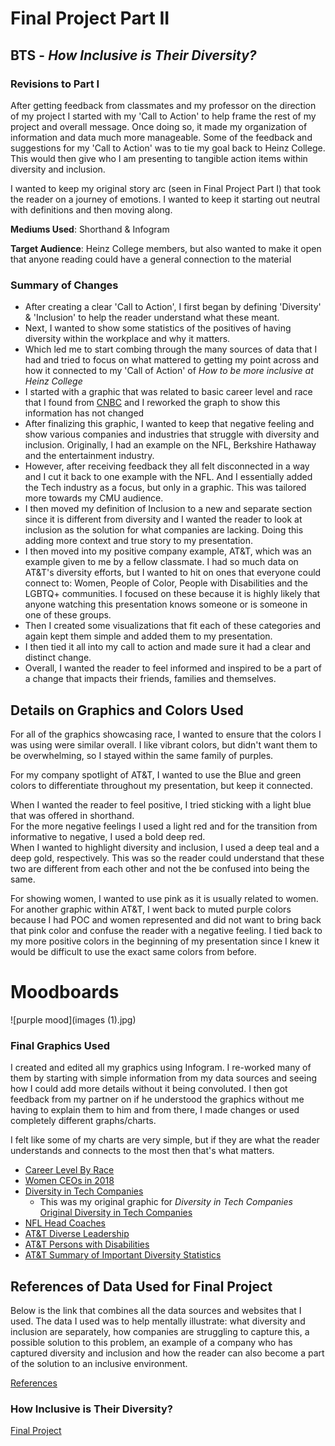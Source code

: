 # Final Project Part II

## BTS - *How Inclusive is Their Diversity?*

### Revisions to Part I

After getting feedback from classmates and my professor on the direction of my project I started with my 'Call to Action' to help frame the rest of my project and overall message.  Once doing so, it made my organization of information and data much more manageable.  Some of the feedback and suggestions for my 'Call to Action' was to tie my goal back to Heinz College.  This would then give who I am presenting to tangible action items within diversity and inclusion. 

I wanted to keep my original story arc (seen in Final Project Part I) that took the reader on a journey of emotions.  I wanted to keep it starting out neutral with definitions and then moving along.  

**Mediums Used**: Shorthand & Infogram

**Target Audience**: Heinz College members, but also wanted to make it open that anyone reading could have a general connection to the material

### Summary of Changes

- After creating a clear 'Call to Action', I first began by defining 'Diversity' & 'Inclusion' to help the reader understand what these meant.  
- Next, I wanted to show some statistics of the positives of having diversity within the workplace and why it matters. 
- Which led me to start combing through the many sources of data that I had and tried to focus on what mattered to getting my point across and how it connected to my 'Call of Action' of *How to be more inclusive at Heinz College*
- I started with a graphic that was related to basic career level and race that I found from [CNBC](https://www.cnbc.com/2020/06/11/companies-are-making-bold-promises-about-greater-diversity-theres-a-long-way-to-go.html) and I reworked the graph to show this information has not changed
- After finalizing this graphic, I wanted to keep that negative feeling and show various companies and industries that struggle with diversity and inclusion.  Originally, I had an example on the NFL, Berkshire Hathaway and the entertainment industry. 
- However, after receiving feedback they all felt disconnected in a way and I cut it back to one example with the NFL.  And I essentially added the Tech industry as a focus, but only in a graphic.  This was tailored more towards my CMU audience. 
- I then moved my definition of Inclusion to a new and separate section since it is different from diversity and I wanted the reader to look at inclusion as the solution for what companies are lacking.  Doing this adding more context and true story to my presentation.  
- I then moved into my positive company example, AT&T, which was an example given to me by a fellow classmate.  I had so much data on AT&T's diversity efforts, but I wanted to hit on ones that everyone could connect to: Women, People of Color, People with Disabilities and the LGBTQ+ communities.  I focused on these because it is highly likely that anyone watching this presentation knows someone or is someone in one of these groups. 
- Then I created some visualizations that fit each of these categories and again kept them simple and added them to my presentation.  
- I then tied it all into my call to action and made sure it had a clear and distinct change.  
- Overall, I wanted the reader to feel informed and inspired to be a part of a change that impacts their friends, families and themselves. 

## Details on Graphics and Colors Used

For all of the graphics showcasing race, I wanted to ensure that the colors I was using were similar overall.  I like vibrant colors, but didn't want them to be overwhelming, so I stayed within the same family of purples.

For my company spotlight of AT&T, I wanted to use the Blue and green colors to differentiate throughout my presentation, but keep it connected.  

When I wanted the reader to feel positive, I tried sticking with a light blue that was offered in shorthand.  
For the more negative feelings I used a light red and for the transition from informative to negative, I used a bold deep red.  
When I wanted to highlight diversity and inclusion, I used a deep teal and a deep gold, respectively.  This was so the reader could understand that these two are different from each other and not the be confused into being the same. 

For showing women, I wanted to use pink as it is usually related to women.  For another graphic within AT&T, I went back to muted purple colors because I had POC and women represented and did not want to bring back that pink color and confuse the reader with a negative feeling.  I tied back to my more positive colors in the beginning of my presentation since I knew it would be difficult to use the exact same colors from before. 

# Moodboards

![purple mood](images (1).jpg)

### Final Graphics Used 

I created and edited all my graphics using Infogram.  I re-worked many of them by starting with simple information from my data sources and seeing how I could add more details without it being convoluted.  I then got feedback from my partner on if he understood the graphics without me having to explain them to him and from there, I made changes or used completely different graphs/charts.  

I felt like some of my charts are very simple, but if they are what the reader understands and connects to the most then that's what matters.

- [Career Level By Race](https://infogram.com/final-1hkv2nr8x9xr4x3?live) 
- [Women CEOs in 2018](https://infogram.com/women-ceos-1hke60dex00525r?live) 
- [Diversity in Tech Companies](https://infogram.com/top-us-companies-1hke60dejxje25r?live) 
   - This was my original graphic for *Diversity in Tech Companies* [Original Diversity in Tech Companies](https://infogram.com/final3-1hdw2jo95vwo6l0?live)
- [NFL Head Coaches](https://infogram.com/nfl-head-coaches-1h8n6mxvympv4xo?live)
- [AT&T Diverse Leadership](https://infogram.com/att-management-1h7k231kpn1k4xr?live)
- [AT&T Persons with Disabilities](https://infogram.com/att-disabilities-1h8n6mxvol7v4xo?live)
- [AT&T Summary of Important Diversity Statistics](https://infogram.com/att-facts-1hdw2jo9jm9o6l0?live)

## References of Data Used for Final Project

Below is the link that combines all the data sources and websites that I used. The data I used was to help mentally illustrate: what diversity and inclusion are separately, how companies are struggling to capture this, a possible solution to this problem, an example of a company who has captured diversity and inclusion and how the reader can also become a part of the solution to an inclusive environment. 

[References](https://infogram.com/references-1h7z2l3eyjme2ow?live)

### How Inclusive is Their Diversity?

[Final Project](https://carnegiemellon.shorthandstories.com/how-inclusive-is-their-diversity_SKB/index.html)
